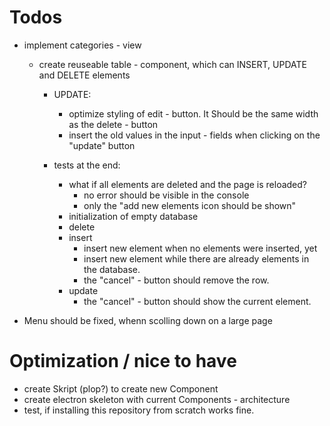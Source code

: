 # Todos
- implement categories - view
    - create reuseable table - component, which can INSERT, UPDATE and DELETE elements
        - UPDATE: 
            - optimize styling of edit - button. It Should be the same width as the delete - button
            - insert the old values in the input - fields when clicking on the "update" button
            
        

        - tests at the end:
            - what if all elements are deleted and the page is reloaded?
                - no error should be visible in the console
                - only the "add new elements icon should be shown"
            - initialization of empty database
            - delete
            - insert
                - insert new element when no elements were inserted, yet
                - insert new element while there are already elements in the database.
                - the "cancel" - button should remove the row.
            - update
                - the "cancel" - button should show the current element.

- Menu should be fixed, whenn scolling down on a large page

# Optimization / nice to have
- create Skript (plop?) to create new Component
- create electron skeleton with current Components - architecture
- test, if installing this repository from scratch works fine.